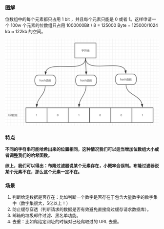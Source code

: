 ### 图解

位数组中的每个元素都只占用 1 bit ，并且每个元素只能是 0 或者 1。这样申请一个 100w 个元素的位数组只占用 1000000Bit / 8 = 125000 Byte = 125000/1024 kb ≈ 122kb 的空间。

<img src=".images/image-20210309154500773.png" alt="image-20210309154500773" style="zoom:50%;" />



### 特点

**不同的字符串可能哈希出来的位置相同，这种情况我们可以适当增加位数组大小或者调整我们的哈希函数。**

**综上，我们可以得出：布隆过滤器说某个元素存在，小概率会误判。布隆过滤器说某个元素不在，那么这个元素一定不在。**



### 场景

1. 判断给定数据是否存在：比如判断一个数字是否存在于包含大量数字的数字集中（数字集很大，5亿以上！）
2. 防止缓存穿透（判断请求的数据是否有效避免直接绕过缓存请求数据库）。
3. 邮箱的垃圾邮件过滤、黑名单功能。
4. 去重：比如爬给定网址的时候对已经爬取过的 URL 去重。